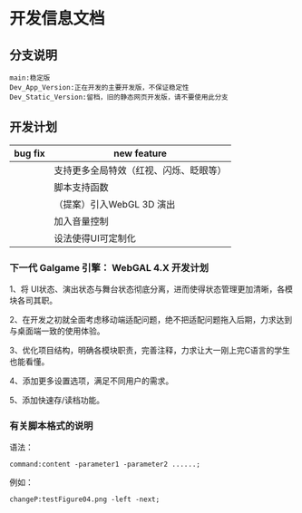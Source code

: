 # 开发信息文档

## 分支说明

```
main:稳定版
Dev_App_Version:正在开发的主要开发版，不保证稳定性
Dev_Static_Version:留档，旧的静态网页开发版，请不要使用此分支
```

## 开发计划

| bug fix | new feature                            |
| ------- | -------------------------------------- |
|         | 支持更多全局特效（红视、闪烁、眨眼等） |
|         | 脚本支持函数                           |
|         | （提案）引入WebGL 3D 演出              |
|         | 加入音量控制                           |
|         | 设法使得UI可定制化                     |

### 下一代 Galgame 引擎： WebGAL 4.X 开发计划

1、将 UI状态、演出状态与舞台状态彻底分离，进而使得状态管理更加清晰，各模块各司其职。

2、在开发之初就全面考虑移动端适配问题，绝不把适配问题拖入后期，力求达到与桌面端一致的使用体验。

3、优化项目结构，明确各模块职责，完善注释，力求让大一刚上完C语言的学生也能看懂。

4、添加更多设置选项，满足不同用户的需求。

5、添加快速存/读档功能。

### 有关脚本格式的说明

语法：

`command:content -parameter1 -parameter2 ......;`

例如：

`changeP:testFigure04.png -left -next;`

